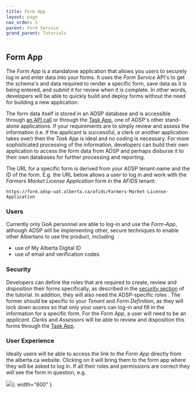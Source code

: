 ```yaml
---
title: Form App
layout: page
nav_order: 5
parent: Form Service
grand_parent: Tutorials
---
```


## Form App

The _Form App_ is a standalone application that allows you users to securely log in and enter data into your forms. It uses the _Form Service_ API's to get the schema's and data required to render a specific form, save data as it is being entered, and _submit_ it for review when it is complete. In other words, developers will be able to quickly build and deploy forms without the need for building a new application.

The form data itself is stored in an ADSP database and is accessible through [an API call](https://api.adsp-uat.alberta.ca/autotest/?urls.primaryName=Form%20service) or through the [Task App](/adsp-monorepo/tutorials/task-service/task-app.html), one of ADSP's other stand-alone applications. If your requirements are to simply review and assess the information (i.e. if the applicant is successful, a clerk or another application takes over) then the _Task App_ is ideal and no coding is necessary. For more sophisticated processing of the information, developers can build their own application to access the form data from ADSP and perhaps disburse it to their own databases for further processing and reporting.

The URL for a specific form is derived from your ADSP tenant-name and the ID of the form. E.g. the URL below allows a user to log in and work with the _Farmers Market License Application_ form in the _AFIDS_ tenant:

```
https://form.adsp-uat.alberta.ca/afids/Farmers-Market-License-Application
```

### Users

Currently only GoA personnel are able to log-in and use the _Form-App_, although ADSP will be implementing other, secure techniques to enable other Albertans to use the product, including

- use of My Alberta Digital ID
- use of email and verification codes

### Security

Developers can define the roles that are required to create, review and disposition their forms specifically, as described in the [security section](/adsp-monorepo/tutorials/task-service/security.html) of the tutorial. In addition, they will also need the ADSP-specific roles . The former should be specific to your _Tenant_ and _Form Definition_, as they will lock down access so that only your users can log-in and fill in the information for a specific form. For the _Form App_, a user will need to be an _applicant_. _Clerks_ and _Assessors_ will be able to review and disposition this forms through the [Task App](/adsp-monorepo/tutorials/task-service/task-app.html).

### User Experience

Ideally users will be able to access the link to the _Form App_ directly from the alberta.ca website. Clicking on it will bring them to the form app where they will be asked to log in. If all their roles and permissions are correct they will see the form in question, e.g.

![](/adsp-monorepo/assets/form-service/formAppExample.png){: width="600" }
